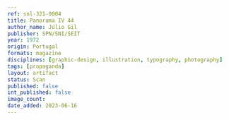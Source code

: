 ```yaml
---
ref: sol-321-0004
title: Panorama IV 44
author_name: Júlio Gil
publisher: SPN/SNI/SEIT
year: 1972
origin: Portugal
formats: magazine
disciplines: [graphic-design, illustration, typography, photography]
tags: [propaganda]
layout: artifact
status: Scan
published: false
int_published: false
image_count:
date_added: 2023-06-16
---
```

